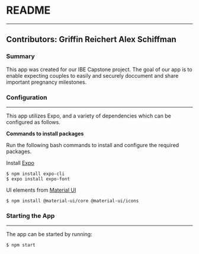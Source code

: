 # README #
---
**Contributors**:
Griffin Reichert
Alex Schiffman
---

### Summary ###

This app was created for our IBE Capstone project. The goal of our app is to enable expecting couples to easily and securely doccument and share important pregnancy milestones. 

### Configuration ###
---
This app utilizes Expo, and a variety of dependencies which can be configured as follows.

**Commands to install packages**

Run the following bash commands to install and configure the required packages.

Install [Expo](https://docs.expo.io/get-started/installation/)
```
$ npm install expo-cli
$ expo install expo-font
```
UI elements from [Material UI](https://material-ui.com/)
```
$ npm install @material-ui/core @material-ui/icons
```

### Starting the App ###
---
The app can be started by running:
```
$ npm start
```

